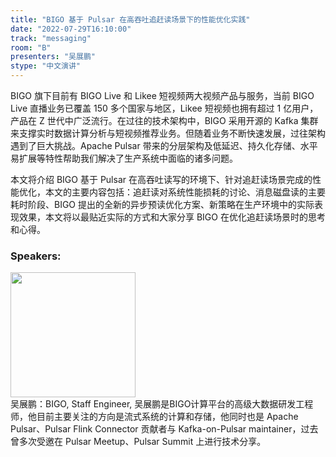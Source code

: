 ```yaml
---
title: "BIGO 基于 Pulsar 在高吞吐追赶读场景下的性能优化实践"
date: "2022-07-29T16:10:00"
track: "messaging"
room: "B"
presenters: "吴展鹏"
stype: "中文演讲"
---
```

BIGO 旗下目前有 BIGO Live 和 Likee 短视频两大视频产品与服务，当前 BIGO Live 直播业务已覆盖 150 多个国家与地区，Likee 短视频也拥有超过 1 亿用户，产品在 Z 世代中广泛流行。在过往的技术架构中，BIGO 采用开源的 Kafka 集群来支撑实时数据计算分析与短视频推荐业务。但随着业务不断快速发展，过往架构遇到了巨大挑战。Apache Pulsar 带来的分层架构及低延迟、持久化存储、水平易扩展等特性帮助我们解决了生产系统中面临的诸多问题。

本文将介绍 BIGO 基于 Pulsar 在高吞吐读写的环境下、针对追赶读场景完成的性能优化，本文的主要内容包括：追赶读对系统性能损耗的讨论、消息磁盘读的主要耗时阶段、BIGO 提出的全新的异步预读优化方案、新策略在生产环境中的实际表现效果，本文将以最贴近实际的方式和大家分享 BIGO 在优化追赶读场景时的思考和心得。
 ### Speakers: 
 <img src="images/speaker/1133.png" width="200" /><br>吴展鹏：BIGO, Staff Engineer, 吴展鹏是BIGO计算平台的高级大数据研发工程师，他目前主要关注的方向是流式系统的计算和存储，他同时也是 Apache Pulsar、Pulsar Flink Connector 贡献者与 Kafka-on-Pulsar maintainer，过去曾多次受邀在 Pulsar Meetup、Pulsar Summit 上进行技术分享。
 
